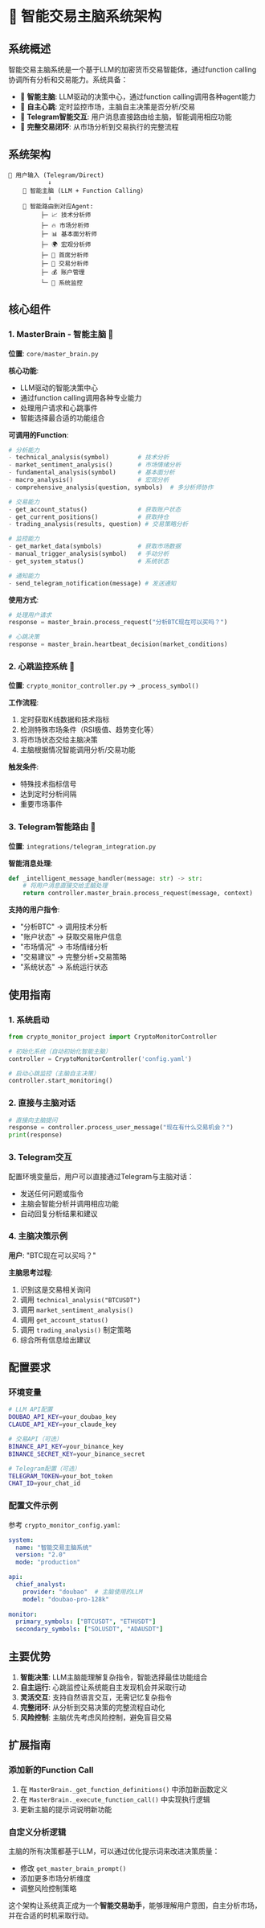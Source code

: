 # 🧠 智能交易主脑系统架构

## 系统概述

智能交易主脑系统是一个基于LLM的加密货币交易智能体，通过function calling协调所有分析和交易能力。系统具备：

- 🧠 **智能主脑**: LLM驱动的决策中心，通过function calling调用各种agent能力
- 💓 **自主心跳**: 定时监控市场，主脑自主决策是否分析/交易
- 📱 **Telegram智能交互**: 用户消息直接路由给主脑，智能调用相应功能
- 🔄 **完整交易闭环**: 从市场分析到交易执行的完整流程

## 系统架构

```
📱 用户输入 (Telegram/Direct)
           ↓
    🧠 智能主脑 (LLM + Function Calling)
           ↓
    🎯 智能路由到对应Agent:
         ├─ 📈 技术分析师
         ├─ 🔥 市场分析师  
         ├─ 📊 基本面分析师
         ├─ 🌍 宏观分析师
         ├─ 🎯 首席分析师
         ├─ 💼 交易分析师
         ├─ 💰 账户管理
         └─ 📡 系统监控
```

## 核心组件

### 1. MasterBrain - 智能主脑 🧠

**位置**: `core/master_brain.py`

**核心功能**:
- LLM驱动的智能决策中心
- 通过function calling调用各种专业能力
- 处理用户请求和心跳事件
- 智能选择最合适的功能组合

**可调用的Function**:
```python
# 分析能力
- technical_analysis(symbol)        # 技术分析
- market_sentiment_analysis()       # 市场情绪分析  
- fundamental_analysis(symbol)      # 基本面分析
- macro_analysis()                  # 宏观分析
- comprehensive_analysis(question, symbols)  # 多分析师协作

# 交易能力
- get_account_status()              # 获取账户状态
- get_current_positions()           # 获取持仓
- trading_analysis(results, question) # 交易策略分析

# 监控能力
- get_market_data(symbols)          # 获取市场数据
- manual_trigger_analysis(symbol)   # 手动分析
- get_system_status()               # 系统状态

# 通知能力
- send_telegram_notification(message) # 发送通知
```

**使用方式**:
```python
# 处理用户请求
response = master_brain.process_request("分析BTC现在可以买吗？")

# 心跳决策
response = master_brain.heartbeat_decision(market_conditions)
```

### 2. 心跳监控系统 💓

**位置**: `crypto_monitor_controller.py` -> `_process_symbol()`

**工作流程**:
1. 定时获取K线数据和技术指标
2. 检测特殊市场条件（RSI极值、趋势变化等）
3. 将市场状态交给主脑决策
4. 主脑根据情况智能调用分析/交易功能

**触发条件**:
- 特殊技术指标信号
- 达到定时分析间隔
- 重要市场事件

### 3. Telegram智能路由 📱

**位置**: `integrations/telegram_integration.py`

**智能消息处理**:
```python
def _intelligent_message_handler(message: str) -> str:
    # 将用户消息直接交给主脑处理
    return controller.master_brain.process_request(message, context)
```

**支持的用户指令**:
- "分析BTC" → 调用技术分析
- "账户状态" → 获取交易账户信息
- "市场情况" → 市场情绪分析
- "交易建议" → 完整分析+交易策略
- "系统状态" → 系统运行状态

## 使用指南

### 1. 系统启动

```python
from crypto_monitor_project import CryptoMonitorController

# 初始化系统（自动初始化智能主脑）
controller = CryptoMonitorController('config.yaml')

# 启动心跳监控（主脑自主决策）
controller.start_monitoring()
```

### 2. 直接与主脑对话

```python
# 直接向主脑提问
response = controller.process_user_message("现在有什么交易机会？")
print(response)
```

### 3. Telegram交互

配置环境变量后，用户可以直接通过Telegram与主脑对话：
- 发送任何问题或指令
- 主脑会智能分析并调用相应功能
- 自动回复分析结果和建议

### 4. 主脑决策示例

**用户**: "BTC现在可以买吗？"

**主脑思考过程**:
1. 识别这是交易相关询问
2. 调用 `technical_analysis("BTCUSDT")`
3. 调用 `market_sentiment_analysis()`
4. 调用 `get_account_status()`
5. 调用 `trading_analysis()` 制定策略
6. 综合所有信息给出建议

## 配置要求

### 环境变量
```bash
# LLM API配置
DOUBAO_API_KEY=your_doubao_key
CLAUDE_API_KEY=your_claude_key

# 交易API（可选）
BINANCE_API_KEY=your_binance_key
BINANCE_SECRET_KEY=your_binance_secret

# Telegram配置（可选）
TELEGRAM_TOKEN=your_bot_token
CHAT_ID=your_chat_id
```

### 配置文件示例
参考 `crypto_monitor_config.yaml`:
```yaml
system:
  name: "智能交易主脑系统"
  version: "2.0"
  mode: "production"

api:
  chief_analyst:
    provider: "doubao"  # 主脑使用的LLM
    model: "doubao-pro-128k"
    
monitor:
  primary_symbols: ["BTCUSDT", "ETHUSDT"]
  secondary_symbols: ["SOLUSDT", "ADAUSDT"]
```

## 主要优势

1. **智能决策**: LLM主脑能理解复杂指令，智能选择最佳功能组合
2. **自主运行**: 心跳监控让系统能自主发现机会并采取行动
3. **灵活交互**: 支持自然语言交互，无需记忆复杂指令
4. **完整闭环**: 从分析到交易决策的完整流程自动化
5. **风险控制**: 主脑优先考虑风险控制，避免盲目交易

## 扩展指南

### 添加新的Function Call

1. 在 `MasterBrain._get_function_definitions()` 中添加新函数定义
2. 在 `MasterBrain._execute_function_call()` 中实现执行逻辑
3. 更新主脑的提示词说明新功能

### 自定义分析逻辑

主脑的所有决策都基于LLM，可以通过优化提示词来改进决策质量：
- 修改 `get_master_brain_prompt()` 
- 添加更多市场分析维度
- 调整风险控制策略

这个架构让系统真正成为一个**智能交易助手**，能够理解用户意图，自主分析市场，并在合适的时机采取行动。